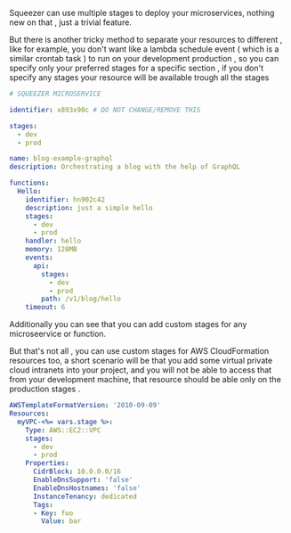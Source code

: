 Squeezer can use multiple stages to deploy your microservices, nothing new on that , just a trivial feature.

But there is another tricky method to separate your resources to different , like for example,
you don't want like a lambda schedule event ( which is a similar crontab task ) to run on your 
development production , so you can specify only your preferred stages for a specific section , if you don't specify any stages
your resource will be available trough all the stages

```yaml
# SQUEEZER MICROSERVICE

identifier: x893x90c # DO NOT CHANGE/REMOVE THIS

stages:
  - dev
  - prod

name: blog-example-graphql
description: Orchestrating a blog with the help of GraphQL

functions:
  Hello:
    identifier: hn902c42
    description: just a simple hello
    stages:
      - dev
      - prod
    handler: hello
    memory: 128MB
    events:  
      api:
        stages:
          - dev
          - prod
        path: /v1/blog/hello
    timeout: 6
```

Additionally you can see that you can add custom stages for any microseervice or function.

But that's not all , you can use custom stages for AWS CloudFormation resources too, a short scenario
will be that you add some virtual private cloud intranets into your project, and you will not be able to access
that from your development machine, that resource should be able only on the production stages .


```YAML
AWSTemplateFormatVersion: '2010-09-09'
Resources:
  myVPC-<%= vars.stage %>:
    Type: AWS::EC2::VPC
    stages:
      - dev
      - prod
    Properties:
      CidrBlock: 10.0.0.0/16
      EnableDnsSupport: 'false'
      EnableDnsHostnames: 'false'
      InstanceTenancy: dedicated
      Tags:
      - Key: foo
        Value: bar
```
